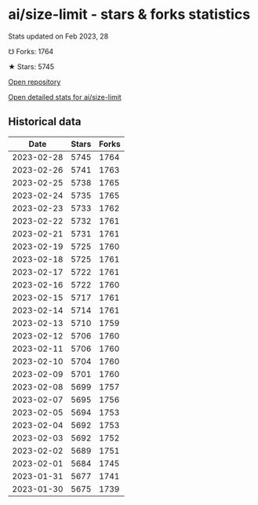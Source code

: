 # ai/size-limit - stars & forks statistics

Stats updated on Feb 2023, 28

☋ Forks: 1764

★ Stars: 5745

[Open repository](https://github.com/ai/size-limit)

[Open detailed stats for ai/size-limit](https://reviewgithub.com/rep/ai/size-limit)

## Historical data
| Date | Stars | Forks |
|------|-------|-------|
| 2023-02-28 | 5745 | 1764 | 
| 2023-02-26 | 5741 | 1763 | 
| 2023-02-25 | 5738 | 1765 | 
| 2023-02-24 | 5735 | 1765 | 
| 2023-02-23 | 5733 | 1762 | 
| 2023-02-22 | 5732 | 1761 | 
| 2023-02-21 | 5731 | 1761 | 
| 2023-02-19 | 5725 | 1760 | 
| 2023-02-18 | 5725 | 1761 | 
| 2023-02-17 | 5722 | 1761 | 
| 2023-02-16 | 5722 | 1760 | 
| 2023-02-15 | 5717 | 1761 | 
| 2023-02-14 | 5714 | 1761 | 
| 2023-02-13 | 5710 | 1759 | 
| 2023-02-12 | 5706 | 1760 | 
| 2023-02-11 | 5706 | 1760 | 
| 2023-02-10 | 5704 | 1760 | 
| 2023-02-09 | 5701 | 1760 | 
| 2023-02-08 | 5699 | 1757 | 
| 2023-02-07 | 5695 | 1756 | 
| 2023-02-05 | 5694 | 1753 | 
| 2023-02-04 | 5692 | 1753 | 
| 2023-02-03 | 5692 | 1752 | 
| 2023-02-02 | 5689 | 1751 | 
| 2023-02-01 | 5684 | 1745 | 
| 2023-01-31 | 5677 | 1741 | 
| 2023-01-30 | 5675 | 1739 | 

